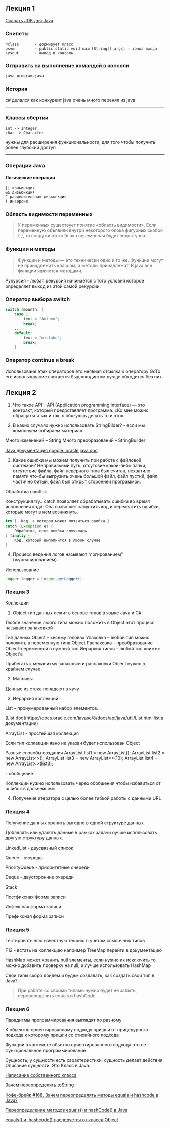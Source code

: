 ## Лекция 1

[Скачать JDK для Java](https://bell-sw.com/pages/downloads/ "Liberica JDK")

### Снипеты

    ⌑class       - формирует класс
    psvm         - public static void main(String[] args) - точка входа
    sysout       - вывод в консоль

### Отправить на выполнение командой в консоли

    java program.java

### История

c# делался как конкурент java очень много перенял из java

---
### Классы обертки 

    int -> Integer
    char -> Character

нужны для расширения функциональности, для того чтобы получить более глубокий доступ

---

### Операции Java

#### Логические операции

    || коньюнкция
    && дизьюнкция
    ^ разделительная дизьюнкция
    ! инверсия

### Область видимости переменных

>У переменных существует понятие «область видимости».
Если переменную объявили внутри некоторого блока фигурных скобок { },
то снаружи этого блока переменная будет недоступна.

### Функции и методы

>Функции и методы — это технически одно и то же. Функции могут
не принадлежать классам, а методы принадлежат.
В java все функции являются методами.

Рукурсия - любая рекурсия начинается с того условия которое определяет выход из этой самой рекурсии.

### Оператор выбора switch 

```java
switch (mounth) {
    case 1:
        text = "Autumn";
        break;
    ...
    default:
        text = "mistake";
        break;
    }
```

### Оператор continue и break

Использоваие этих операторов это неявная отсылка к оператору GoTo
его использование считается быдлокодингом
лучще обходится без них

## Лекция 2

1. Что такое API - API (Application programming interface) — это контракт, который предоставляет программа. «Ко мне можно обращаться так и так, я обязуюсь делать то и это».

2. В каких случаях нужно использовать StringBilder? - если мы компонуем собираем материал.

Много изменений – String 
Много преобразований – StringBuilder 

[Java документация google: oracle java doc](https://docs.oracle.com/en/java/ "google: oracle java doc")

3. Какие ошибки мы можем получить при работе с файловой системой?
Неправильный путь, отсутсвие какой-либо папки, отсутствие файла, файл неверного типа был считан, нехватило памяти что-бы выгрузить очень большой файл, файл пустий, файл частично битый, файл был открыт сторонней программой.

Обработка ошибок

Конструкция try.. catch позволяет обрабатывать ошибки во время исполнения кода. Она позволяет запустить код и перехватить ошибки, которые могут в нём возникнуть.

```java
try {  Код, в котором может появиться ошибка }
catch (Exception e) {  
    Обработка, если ошибка случилась 
} finally {  
    Код, который выполнится в любом случае 
}
```

4. Процесс ведения логов называют “логированием” (журналированием).

Использование
```java
Logger logger = Logger.getLogger()
```

### Лекция 3

Коллекции

1.  Object тип данных лежит в основе типов в языке Java и С#

Любое значение люого типа можно положить в Object этот процесс называют запаковкой

Тип данных Object – «всему голова»
Упаковка – любой тип можно положить в переменную типа Object
Распаковка – преобразование Object-переменной в нужный тип
Иерархия типов – любой тип «ниже» Object’а

Прибегать к механихму запаковки и распаковки Object нужно в крайнем случае.

2. Массивы

Данные из стека попадают в кучу

3. Иерархия коллекций

List – пронумерованный набор элементов.

[List doc](https://docs.oracle.com/javase/8/docs/api/java/util/List.html list в документации)

ArrayList - простейшая коллекция

Если тип коллекции явно не указан будет использован Object 

Разные способы создания
ArrayList<Integer> list1 = new ArrayList<Integer>();
ArrayList<Integer> list2 = new ArrayList<>();
ArrayList<Integer> list3 = new ArrayList<>(10);
ArrayList<Integer> list4 = new ArrayList<>(list3);

<Integer> - обобщение

Коллекции нужно использовать через обобщения чтобы избавиться от ошибок в дальнейшем

4. Получение итератора с целью более гибкой работы с данными URL

### Лекция 4

Получение данных хранить выгодно в одной структуре данных

Добавлять или удалять данные в рамках задачи оучше использовать другую структуру данных.

LinkedList - двусвязный список

Queue - очередь

PriorityQueue - приоритетные очереди

Deque - двусторонние очереди

Stack

Постфиксная форма записи

Инфексная форма записи

Префиксная форма записи

### Лекция 5

Тестировать всю известную теорию с учетом ссылочных типов

F12 - встать на коллекцию например TreeMap перейти в документацию

HashMap может хранить null элементы, если нужно их исключить то можно добавить проверку на null, и лучше использовать HashMap

Свои типы скоро дойдем и будем создавать, как создать свой тип в Java?
 
>При работе со своими типами нужно будет не забыть, переопределить equals и hashCode

### Лекция 6

Парадигмы программирования выглядят по разному

К обьектно ориентированному подходу пришли от прицедурного подхода к которому пришли со стихийного подхода

Функции в контексте обьетно ориентированного подхода это не функциональное программирование

Сущность, у сущности есть характеристики, сущность делает действия. Описание сущности. Это Класс в Java.

[Написание собственного класса](https://javarush.com/groups/posts/1949-znakomstvo-s-klassami-napisanie-sobstvennihkh-klassov-konstruktorih "JavaRash")

[Зачем переопределять toString](https://ru.stackoverflow.com/questions/592316/%D0%9D%D0%B0%D0%B7%D0%BD%D0%B0%D1%87%D0%B5%D0%BD%D0%B8%D0%B5-%D0%BC%D0%B5%D1%82%D0%BE%D0%B4%D0%B0-tostring "stackoverflow")

[Кофе-брейк #168. Зачем переопределять методы equals и hashcode в Java?](https://javarush.com/groups/posts/3957-kofe-breyk-168-zachem-pereopredeljatjh-metodih-equals-i-hashcode-v-java "JavaRash")

[Переопределение методов equals() и hashCode() в Java](https://javarush.com/groups/posts/1340-peregruzka-metodov-equals-i-hashcode-v-java "JavaRash")

[equals() и .hashcode() наследуется от класса Object](https://habr.com/ru/post/585898/ "Методы .equals и .hashcode в Java. Отличия реализации по умолчанию от реализации на практике")